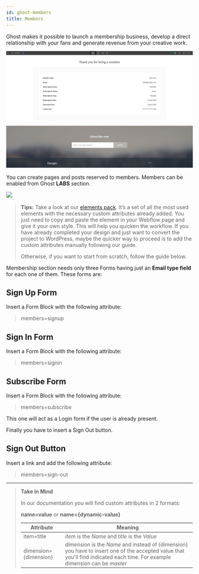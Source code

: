 ```yaml
---
id: ghost-members      
title: Members
---
```


Ghost makes it possible to launch a membership business, develop a direct relationship with your fans and generate revenue from your creative work.

![](assets/ghost-members.png)

You can create pages and posts reserved to members. Members can be enabled from Ghost **LABS** section.

![](labs.png)

> **Tips:**
> Take a look at our [elements pack](https://webflow.com/website/webflow-to-wordpress-elements-pack). It’s a set of all the most used elements with the necessary custom attributes already added. You just need to copy and paste the element in your Webflow page and give it your own style. This will help you quicken the workflow. If you have already completed your design and just want to convert the project to WordPress, maybe the quicker way to proceed is to add the custom attributes manually following our guide.
>
> Otherwise, if you want to start from scratch, follow the guide below.

Membership section needs only three Forms having just an **Email type field** for each one of them. These forms are:

## Sign Up Form
Insert a Form Block with the following attribute:

> members=signup

## Sign In Form
Insert a Form Block with the following attribute:

> members=signin

## Subscribe Form
Insert a Form Block with the following attribute:

> members=subscribe

This one will act as a Login form if the user is already present.

Finally you have to insert a Sign Out button.

## Sign Out Button
Insert a link and add the following attribute:

> members=sign-out


---------
> **Take in Mind**
>
> In our documentation you will find custom attributes in 2 formats:
>
> **name=value** or **name={dynamic-value}**
>
>
> **Attribute**             | **Meaning** | 
> -------------             | --------------- |
> | item=title              | *item* is the *Name* and *title* is the *Value* |
> | dimension={dimension}   | *dimension* is the *Name* and instead of {dimension} you have to insert one of the accepted value that you'll find indicated each time. For example dimension can be *master*|